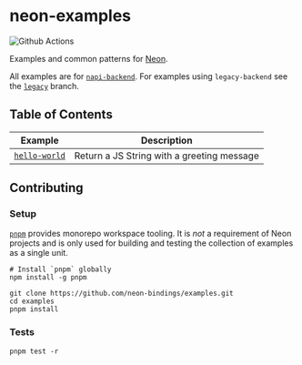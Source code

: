 # neon-examples

![Github Actions](https://github.com/neon-bindings/examples/workflows/Test/badge.svg?branch=main)

Examples and common patterns for [Neon][neon].

All examples are for [`napi-backend`][napi-migration]. For examples using `legacy-backend` see the [`legacy`][legacy] branch. 

[neon]: https://github.com/neon-bindings/neon
[napi-migration]: https://github.com/neon-bindings/neon/blob/main/MIGRATION_GUIDE.md#n-api-migration-guide
[legacy]: https://github.com/neon-bindings/examples/tree/legacy

## Table of Contents

| Example                      | Description                                |
| ---------------------------- | ------------------------------------------ |
| [`hello-world`][hello-world] | Return a JS String with a greeting message |

[hello-world]: examples/hello-world

## Contributing

### Setup

[`pnpm`](https://www.npmjs.com/package/pnpm) provides monorepo workspace tooling. It is _not_ a requirement of Neon projects and is only used for building and testing the collection of examples as a single unit.

```
# Install `pnpm` globally
npm install -g pnpm

git clone https://github.com/neon-bindings/examples.git
cd examples
pnpm install
```

### Tests

```
pnpm test -r
```
